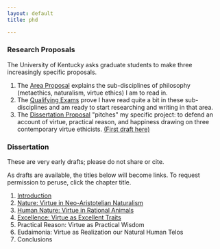 ```yaml
---
layout: default
title: phd

---
```



### Research Proposals ###

The University of Kentucky asks graduate students to make three increasingly specific proposals.

1. The [Area Proposal](https://drive.google.com/file/d/0B0CYQDZ8AWu8eHVtdkY5RVFVbWs/view) explains the sub-disciplines of philosophy (metaethics, naturalism, virtue ethics) I am to read in.
2. The [Qualifying Exams](https://drive.google.com/file/d/0B0CYQDZ8AWu8Y21MZnVxR1g3cFU/view) prove I have read quite a bit in these sub-disciplines and am ready to start researching and writing in that area. 
3. The [Dissertation Proposal](/janpreface) "pitches" my specific project: to defend an account of virtue, practical reason, and happiness drawing on three  contemporary virtue ethicists. [(First draft here)](https://drive.google.com/file/d/0B0CYQDZ8AWu8ZWpPVG5lS2V4RGM/view)

### Dissertation

These are very early drafts; please do not share or cite.

As drafts are available, the titles below will become links. To request permission to peruse, click the chapter title.

1. [Introduction](/phdrequest)
2. [Nature: Virtue in Neo-Aristotelian Naturalism](/phdrequest)
3. [Human Nature: Virtue in Rational Animals](/phdrequest)
4. [Excellence: Virtue as Excellent Traits](/phdrequest)
5. Practical Reason: Virtue as Practical Wisdom
6. Eudaimonia: Virtue as Realization our Natural Human Telos  
7. Conclusions